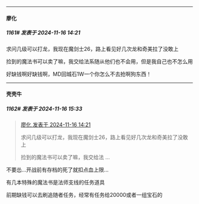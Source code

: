 ﻿
*****

####  廖化  
##### 1161#       发表于 2024-11-16 14:21

求问几级可以打龙，我现在魔剑士26，路上看见好几次龙和奇美拉了没敢上

捡到的魔法书可以卖了嘛，我交给法系随从他们也不会用，但是我自己也不怎么用

好缺钱啊好缺钱啊，MD回城石1W一个你怎么不去抢啊狗东西！


*****

####  壳壳牛  
##### 1162#       发表于 2024-11-16 15:33

<blockquote><a href="httphttps://bbs.saraba1st.com/2b/forum.php?mod=redirect&amp;goto=findpost&amp;pid=66708153&amp;ptid=2176697" target="_blank">廖化 发表于 2024-11-16 14:21</a>

求问几级可以打龙，我现在魔剑士26，路上看见好几次龙和奇美拉了没敢上

捡到的魔法书可以卖了嘛，我交给法 ...</blockquote>
不要怂...开战前有存档的死了就扣点血上限...

有几本特殊的魔法书是法师支线的任务道具

前期缺钱可以去刷追随者任务，经常有任务给20000或者一组宝石的

